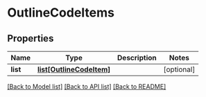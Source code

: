 # OutlineCodeItems

## Properties
Name | Type | Description | Notes
------------ | ------------- | ------------- | -------------
**list** | [**list[OutlineCodeItem]**](OutlineCodeItem.md) |  | [optional] 

[[Back to Model list]](../README.md#documentation-for-models) [[Back to API list]](../README.md#documentation-for-api-endpoints) [[Back to README]](../README.md)


